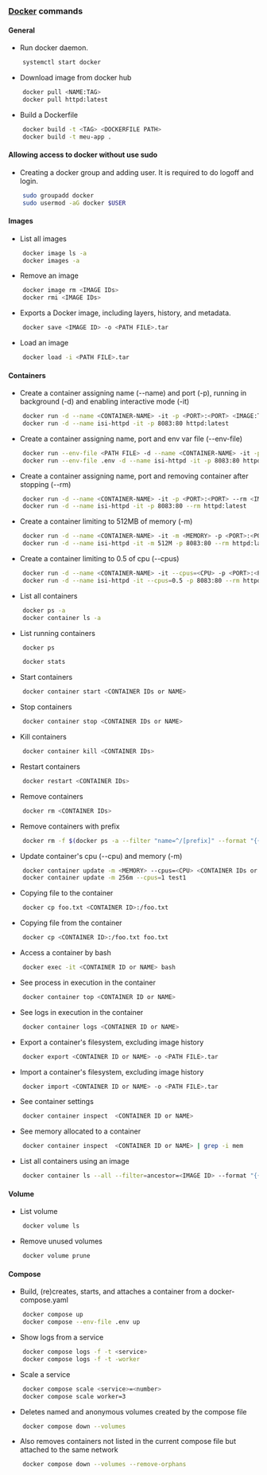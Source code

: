 ### [Docker](https://docs.docker.com/) commands

#### General
- Run docker daemon.
````bash
    systemctl start docker
````
- Download image from docker hub
````bash
    docker pull <NAME:TAG>
    docker pull httpd:latest
````
- Build a Dockerfile
````bash
    docker build -t <TAG> <DOCKERFILE PATH>
    docker build -t meu-app .
````

#### Allowing access to docker without use sudo
- Creating a docker group and adding user. It is required to do logoff and login.
````bash
    sudo groupadd docker
    sudo usermod -aG docker $USER
````

#### Images
- List all images
````bash
    docker image ls -a
    docker images -a
````
- Remove an image
````bash
    docker image rm <IMAGE IDs>
    docker rmi <IMAGE IDs>
````
- Exports a Docker image, including layers, history, and metadata.
````bash
    docker save <IMAGE ID> -o <PATH FILE>.tar
````
- Load an image
````bash
    docker load -i <PATH FILE>.tar
````

#### Containers
- Create a container assigning name (--name) and port (-p), running in background (-d) and enabling interactive mode (-it)
````bash
    docker run -d --name <CONTAINER-NAME> -it -p <PORT>:<PORT> <IMAGE:TAG or IMAGE ID>
    docker run -d --name isi-httpd -it -p 8083:80 httpd:latest
````
- Create a container assigning name, port and env var file (--env-file)
````bash
    docker run --env-file <PATH FILE> -d --name <CONTAINER-NAME> -it -p <PORT>:<PORT> <IMAGE:TAG or IMAGE ID>
    docker run --env-file .env -d --name isi-httpd -it -p 8083:80 httpd:latest
````
- Create a container assigning name, port and removing container after stopping (--rm)
````bash
    docker run -d --name <CONTAINER-NAME> -it -p <PORT>:<PORT> --rm <IMAGE:TAG or IMAGE ID>
    docker run -d --name isi-httpd -it -p 8083:80 --rm httpd:latest
````
- Create a container limiting to 512MB of memory (-m)
````bash
    docker run -d --name <CONTAINER-NAME> -it -m <MEMORY> -p <PORT>:<PORT> --rm <IMAGE:TAG or IMAGE ID>
    docker run -d --name isi-httpd -it -m 512M -p 8083:80 --rm httpd:latest
````
- Create a container limiting to 0.5 of cpu (--cpus)
````bash
    docker run -d --name <CONTAINER-NAME> -it --cpus=<CPU> -p <PORT>:<PORT> --rm <IMAGE:TAG or IMAGE ID>
    docker run -d --name isi-httpd -it --cpus=0.5 -p 8083:80 --rm httpd:latest
````
- List all containers
````bash
    docker ps -a
    docker container ls -a
````
- List running containers
````bash
    docker ps
````
````bash
    docker stats
````
- Start containers
````bash
    docker container start <CONTAINER IDs or NAME>
````
- Stop containers
````bash
    docker container stop <CONTAINER IDs or NAME>
````
- Kill containers
````bash
    docker container kill <CONTAINER IDs>
````
- Restart containers
````bash
    docker restart <CONTAINER IDs>
````
- Remove containers
````bash
    docker rm <CONTAINER IDs>
````
- Remove containers with prefix
````bash
    docker rm -f $(docker ps -a --filter "name=^/[prefix]" --format "{{.ID}}")
````
- Update container's cpu (--cpu) and memory (-m)
````bash
    docker container update -m <MEMORY> --cpus=<CPU> <CONTAINER IDs or NAME>
    docker container update -m 256m --cpus=1 test1
````
- Copying file to the container
````bash
    docker cp foo.txt <CONTAINER ID>:/foo.txt
````
- Copying file from the container
````bash
    docker cp <CONTAINER ID>:/foo.txt foo.txt
````
- Access a container by bash
````bash
    docker exec -it <CONTAINER ID or NAME> bash
````
- See process in execution in the container
````bash
    docker container top <CONTAINER ID or NAME>
````
- See logs in execution in the container
````bash
    docker container logs <CONTAINER ID or NAME>
````
- Export a container's filesystem, excluding image history
````bash
    docker export <CONTAINER ID or NAME> -o <PATH FILE>.tar
````
- Import a container's filesystem, excluding image history
````bash
    docker import <CONTAINER ID or NAME> -o <PATH FILE>.tar
````
- See container settings
````bash
    docker container inspect  <CONTAINER ID or NAME>
````
- See memory allocated to a container
````bash
    docker container inspect  <CONTAINER ID or NAME> | grep -i mem
````
- List all containers using an image
````bash
    docker container ls --all --filter=ancestor=<IMAGE ID> --format "{{.ID}}"
````

#### Volume
- List volume
````bash
    docker volume ls
````

- Remove unused volumes
````bash
    docker volume prune
````

#### Compose
- Build, (re)creates, starts, and attaches a container from a docker-compose.yaml
````bash
    docker compose up
    docker compose --env-file .env up
````
- Show logs from a service
````bash
    docker compose logs -f -t <service>
    docker compose logs -f -t -worker
````
- Scale a service
````bash
    docker compose scale <service>=<number>
    docker compose scale worker=3
````
- Deletes named and anonymous volumes created by the compose file
````bash
    docker compose down --volumes
````
- Also removes containers not listed in the current compose file but attached to the same network
````bash
    docker compose down --volumes --remove-orphans
````
